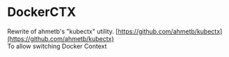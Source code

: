 # DockerCTX

Rewrite of ahmetb's "kubectx" utility. [https://github.com/ahmetb/kubectx](https://github.com/ahmetb/kubectx)
<br>
To allow switching Docker Context